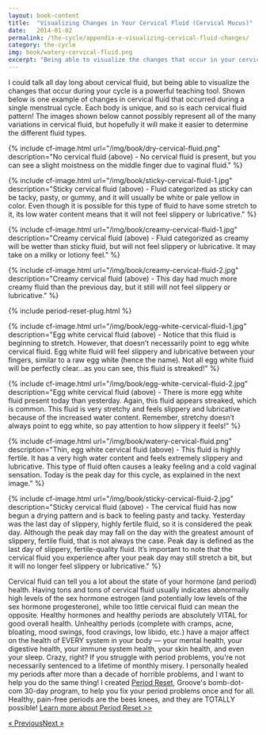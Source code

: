```yaml
---
layout: book-content
title:  "Visualizing Changes in Your Cervical Fluid (Cervical Mucus)"
date:   2014-01-02
permalink: /the-cycle/appendix-e-visualizing-cervical-fluid-changes/
category: the-cycle
img: book/watery-cervical-fluid.png
excerpt: "Being able to visualize the changes that occur in your cervical fluid (or cervical mucus) is a powerful teaching tool. Each body is unique, and so is each cervical fluid pattern! Learn how to categorize your unique cervical fluid with these images."
---
```


I could talk all day long about cervical fluid, but being able to visualize the changes that occur during your cycle is a powerful teaching tool. Shown below is one example of changes in cervical fluid that occurred during a single menstrual cycle. Each body is unique, and so is each cervical fluid pattern! The images shown below cannot possibly represent all of the many variations in cervical fluid, but hopefully it will make it easier to determine the different fluid types.


{% include cf-image.html url="/img/book/dry-cervical-fluid.png" description="No cervical fluid (above) - No cervical fluid is present, but you can see a slight moistness on the middle finger due to vaginal fluid." %}


{% include cf-image.html url="/img/book/sticky-cervical-fluid-1.jpg" description="Sticky cervical fluid (above) - Fluid categorized as sticky can be tacky, pasty, or gummy, and it will usually be white or pale yellow in color. Even though it is possible for this type of fluid to have some stretch to it, its low water content means that it will not feel slippery or lubricative." %}


{% include cf-image.html url="/img/book/creamy-cervical-fluid-1.jpg" description="Creamy cervical fluid (above) - Fluid categorized as creamy will be wetter than sticky fluid, but will not feel slippery or lubricative. It may take on a milky or lotiony feel." %}


{% include cf-image.html url="/img/book/creamy-cervical-fluid-2.jpg" description="Creamy cervical fluid (above) - This day had much more creamy fluid than the previous day, but it still will not feel slippery or lubricative." %}

{% include period-reset-plug.html %}

{% include cf-image.html url="/img/book/egg-white-cervical-fluid-1.jpg" description="Egg white cervical fluid (above) - Notice that this fluid is beginning to stretch. However, that doesn&rsquo;t necessarily point to egg white cervical fluid. Egg white fluid will feel slippery and lubricative between your fingers, similar to a raw egg white (hence the name). Not all egg white fluid will be perfectly clear...as you can see, this fluid is streaked!" %}


{% include cf-image.html url="/img/book/egg-white-cervical-fluid-2.jpg" description="Egg white cervical fluid (above) - There is more egg white fluid present today than yesterday. Again, this fluid appears streaked, which is common. This fluid is very stretchy and feels slippery and lubricative because of the increased water content. Remember, stretchy doesn&rsquo;t always point to egg white, so pay attention to how slippery it feels!" %}


{% include cf-image.html url="/img/book/watery-cervical-fluid.png" description="Thin, egg white cervical fluid (above) - This fluid is highly fertile. It has a very high water content and feels extremely slippery and lubricative. This type of fluid often causes a leaky feeling and a cold vaginal sensation. Today is the peak day for this cycle, as explained in the next image." %}


{% include cf-image.html url="/img/book/sticky-cervical-fluid-2.jpg" description="Sticky cervical fluid (above) - The cervical fluid has now begun a drying pattern and is back to feeling pasty and tacky. Yesterday was the last day of slippery, highly fertile fluid, so it is considered the peak day. Although the peak day may fall on the day with the greatest amount of slippery, fertile fluid, that is not always the case. Peak day is defined as the last day of slippery, fertile-quality fluid. It&rsquo;s important to note that the cervical fluid you experience after your peak day may still stretch a bit, but it will no longer feel slippery or lubricative." %}

Cervical fluid can tell you a lot about the state of your hormone (and period) health. Having tons and tons of cervical fluid usually indicates abnormally high levels of the sex hormone estrogen (and potentially low levels of the sex hormone progesterone), while too little cervical fluid can mean the opposite. Healthy hormones and healthy periods are absolutely VITAL for good overall health. Unhealthy periods (complete with cramps, acne, bloating, mood swings, food cravings, low libido, etc.) have a major affect on the health of EVERY system in your body &mdash; your mental health, your digestive health, your immune system health, your skin health, and even your sleep. Crazy, right? If you struggle with period problems, you're not necessarily sentenced to a lifetime of monthly misery. I personally healed my periods after more than a decade of horrible problems, and I want to help you do the same thing! I created <a class="text-link" href="https://periodreset.readytogroove.com/">Period Reset</a>, Groove's bomb-dot-com 30-day program, to help you fix your period problems once and for all. Healthy, pain-free periods are the bees knees, and they are TOTALLY possible! <a class="text-link" href="https://periodreset.readytogroove.com/">Learn more about Period Reset >></a>


<div class="arrows">
	<p><a class="text-link previous-page" href="/the-cycle/appendix-d-fertility-awareness-and-menstrual-health-resources/" title="Previous Excerpt">&laquo; Previous</a><a class="text-link next-page" href="/the-cycle/notes/" title="Next Excerpt">Next &raquo;</a></p>
</div>